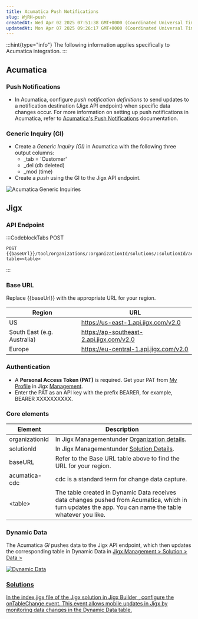 ```yaml
---
title: Acumatica Push Notifications
slug: WjRH-push
createdAt: Wed Apr 02 2025 07:51:38 GMT+0000 (Coordinated Universal Time)
updatedAt: Mon Apr 07 2025 09:26:17 GMT+0000 (Coordinated Universal Time)
---
```


:::hint{type="info"}
The following information applies specifically to Acumatica integration.
:::

## Acumatica

### Push Notifications

- In Acumatica, configure _push notification definitions_ to send updates to a notification destination (Jigx API endpoint) when specific data changes occur. For more information on setting up push notifications in Acumatica, refer to [Acumatica's Push Notifications](<https://help.acumatica.com/(W(261))/Wiki/ShowWiki.aspx?pageid=ba35054f-3485-415e-9785-da1195cb708b>) documentation.

### Generic Inquiry (GI)

- Create a _Generic Inquiry (GI)_ in Acumatica with the following three output columns:
  - \_tab = 'Customer'
  - \_del (db deleted)
  - \_mod (time)
- Create a _push_ using the GI to the Jigx API endpoint.

![Acumatica Generic Inquiries](https://archbee-image-uploads.s3.amazonaws.com/0TQnKgJpsWhT3gQzQOhdY-8a0TyTsRhDsD2sWCMnaZq-20250403-190245.png "Acumatica Generic Inquiries")

## Jigx

### API Endpoint

:::CodeblockTabs
POST

```none
POST {{baseUrl}}/tool/organizations/:organizationId/solutions/:solutionId/acumatica/cdc?table=<table>
```

:::

### Base URL

Replace \{\{baseUrl}} with the appropriate URL for your region.

| **Region**                  | **URL**                                                                                                          |
| --------------------------- | ---------------------------------------------------------------------------------------------------------------- |
| US                          | <a href="https://us-east-1.api.jigx.com/v2.0" target="_blank"> https\://us-east-1.api.jigx.com/v2.0</a>          |
| South East (e.g. Australia) | <a href="https://ap-southeast-2.api.jigx.com/v2.0" target="_blank">https\://ap-southeast-2.api.jigx.com/v2.0</a> |
| Europe                      | <a href="https://eu-central-1.api.jigx.com/v2.0" target="_blank">https\://eu-central-1.api.jigx.com/v2.0</a>     |

### Authentication

- A **Personal Access Token (PAT)** is required. Get your PAT from [My Profile](https://docs.jigx.com/my-profile#ytp5o) in Jigx <a href="https://manage.jigx.com" target="_blank">Management</a>.
- Enter the PAT as an API key with the prefix BEARER, for example, BEARER XXXXXXXXXX.

### Core elements

| **Element**    | **Description**                                                                                                                                         |
| -------------- | ------------------------------------------------------------------------------------------------------------------------------------------------------- |
| organizationId | In Jigx Managementunder [Organization details](https://docs.jigx.com/organization-settings).                                                            |
| solutionId     | In Jigx Managementunder [Solution Details](https://docs.jigx.com/solution-details).                                                                     |
| baseURL        | Refer to the Base URL table above to find the URL for your region.                                                                                      |
| acumatica-cdc  | cdc is a standard term for change data capture.                                                                                                         |
| \<table>       | The table created in Dynamic Data receives data changes pushed from Acumatica, which in turn updates the app. You can name the table whatever you like. |

### Dynamic Data

The Acumatica _GI_ pushes data to the Jigx API endpoint, which then updates the corresponding table in Dynamic Data in [Jigx Management > Solution > Data > <table>](https://docs.jigx.com/_5W2-data)

![Dynamic Data](https://archbee-image-uploads.s3.amazonaws.com/0TQnKgJpsWhT3gQzQOhdY-Av2YtmfA_XiXtOkBVQmeh-20250402-091743.png "Dynamic Data")

### Solutions

In the index.jigx file of the Jigx solution in Jigx Builder , configure the [onTableChange](./../onTableChange.md) event. This event allows mobile updates in Jigx by monitoring data changes in the Dynamic Data table.
